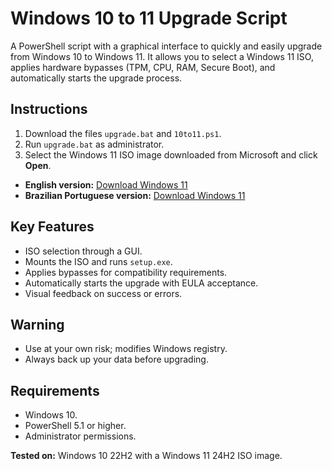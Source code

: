 # Windows 10 to 11 Upgrade Script

A PowerShell script with a graphical interface to quickly and easily upgrade from Windows 10 to Windows 11. It allows you to select a Windows 11 ISO, applies hardware bypasses (TPM, CPU, RAM, Secure Boot), and automatically starts the upgrade process.

## Instructions
1. Download the files `upgrade.bat` and `10to11.ps1`.
2. Run `upgrade.bat` as administrator.
3. Select the Windows 11 ISO image downloaded from Microsoft and click **Open**.

- **English version:** [Download Windows 11](https://www.microsoft.com/en-us/software-download/windows11)
- **Brazilian Portuguese version:** [Download Windows 11](https://www.microsoft.com/pt-br/software-download/windows11)

## Key Features
- ISO selection through a GUI.
- Mounts the ISO and runs `setup.exe`.
- Applies bypasses for compatibility requirements.
- Automatically starts the upgrade with EULA acceptance.
- Visual feedback on success or errors.

## Warning
- Use at your own risk; modifies Windows registry.
- Always back up your data before upgrading.

## Requirements
- Windows 10.
- PowerShell 5.1 or higher.
- Administrator permissions.

**Tested on:** Windows 10 22H2 with a Windows 11 24H2 ISO image.

